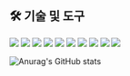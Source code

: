 ## 🛠 기술 및 도구
<a href="" target="_blank"><img src="https://img.shields.io/badge/JavaScript-F7DF1E?style=for-the-badge&logo=JavaScript&logoColor=white"/></a>
<a href="" target="_blank"><img src="https://img.shields.io/badge/TypeScript-3178C6?style=for-the-badge&logo=TypeScript&logoColor=white"/></a>
<a href="" target="_blank"><img src="https://img.shields.io/badge/Vue.js-4FC08D?style=for-the-badge&logo=Vue.js&logoColor=white"/></a>
<a href="" target="_blank"><img src="https://img.shields.io/badge/Nuxt.js-00DC82?style=for-the-badge&logo=Nuxt.js&logoColor=white"/></a>
<a href="" target="_blank"><img src="https://img.shields.io/badge/Flutter-02569B?style=for-the-badge&logo=Flutter&logoColor=white"/></a>
<a href="" target="_blank"><img src="https://img.shields.io/badge/HTML5-E34F26?style=for-the-badge&logo=HTML5&logoColor=white"/></a>
<a href="" target="_blank"><img src="https://img.shields.io/badge/CSS3-1572B6?style=for-the-badge&logo=CSS3&logoColor=white"/></a>
<a href="" target="_blank"><img src="https://img.shields.io/badge/Uno CSS-333333?style=for-the-badge&logo=Uno CSS&logoColor=white"/></a>
<a href="" target="_blank"><img src="https://img.shields.io/badge/Tailwind CSS-06B6D4?style=for-the-badge&logo=Tailwind CSS&logoColor=white"/></a>
<a href="" target="_blank"><img src="https://img.shields.io/badge/Firebase-FFCA28?style=for-the-badge&logo=Firebase&logoColor=white"/></a>

![Anurag's GitHub stats](https://github-readme-stats.vercel.app/api?username=dayeon5952&show_icons=true&theme=blueberry)
